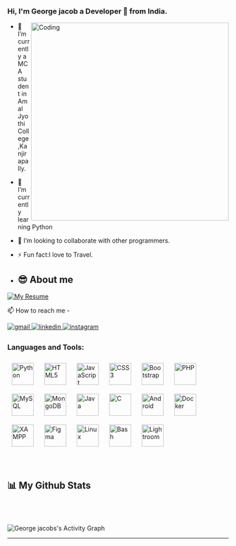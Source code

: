 ### Hi, I'm George jacob a Developer 🚀 from India. 
<img align= "right" alt="Coding" width="450" height="auto"  src="https://c.tenor.com/2uyENRmiUt0AAAAC/coding.gif" height="175px"/></a>

  

- 🔭 I’m currently a MCA student in Amal Jyothi College,Kanjirapally.  
  

- 🌱 I’m currently learning Python  
  

- 👯 I’m looking to collaborate with other programmers.  
  

- ⚡️ Fun fact:I love to Travel.  
- 
  ## 😎 About me
[![My Resume](https://img.shields.io/badge/-Resume-white)](https://georgejacob1.github.io/)

📫 How to reach me - 
<div align="left">
<a href="https://mail.google.com/mail/u/0/?to=jacobgeorge399@gmail.com&fs=1&tf=cm" target="_blank">
<img src=https://img.shields.io/badge/-Gmail-c14438?style=flat-square&logo=Gmail&logoColor=white alt=gmail style="margin-bottom: 5px;" />
</a> 
<a href="https://linkedin.com/in/george-jacob-2a4a20224" target="_blank">
<img src=https://img.shields.io/badge/-Linkedin-blue?style=flat-square&logo=Linkedin&logoColor=white alt=linkedin style="margin-bottom: 5px;" />
</a>
<a href="https://instagram.com/g__e__o__r__g__e___" target="_blank">
<img src=https://img.shields.io/badge/-Instagram-purple?style=flat-square&logo=instagram&logoColor=white alt=instagram style="margin-bottom: 5px;" />
</a>  

<br/>  



### Languages and Tools:  
<div align="left"> 
<a href="https://www.python.org/" target="_blank"><img style="margin: 10px" src="https://profilinator.rishav.dev/skills-assets/python-original.svg" alt="Python" height="50" /></a>  
<a href="https://en.wikipedia.org/wiki/HTML5" target="_blank"><img style="margin: 10px" src="https://profilinator.rishav.dev/skills-assets/html5-original-wordmark.svg" alt="HTML5" height="50" /></a>  
<a href="https://www.javascript.com/" target="_blank"><img style="margin: 10px" src="https://profilinator.rishav.dev/skills-assets/javascript-original.svg" alt="JavaScript" height="50" /></a>  
<a href="https://www.w3schools.com/css/" target="_blank"><img style="margin: 10px" src="https://profilinator.rishav.dev/skills-assets/css3-original-wordmark.svg" alt="CSS3" height="50" /></a> 
<a href="https://getbootstrap.com/docs/3.4/javascript/" target="_blank"><img style="margin: 10px" src="https://profilinator.rishav.dev/skills-assets/bootstrap-plain.svg" alt="Bootstrap" height="50" /></a> 
<a href="https://www.php.net/" target="_blank"><img style="margin: 10px" src="https://profilinator.rishav.dev/skills-assets/php-original.svg" alt="PHP" height="50" /></a>  
<a href="https://www.mysql.com/" target="_blank"><img style="margin: 10px" src="https://profilinator.rishav.dev/skills-assets/mysql-original-wordmark.svg" alt="MySQL" height="50" /></a> 
<a href="https://www.mongodb.com/" target="_blank"><img style="margin: 10px" src="https://profilinator.rishav.dev/skills-assets/mongodb-original-wordmark.svg" alt="MongoDB" height="50" /></a> 
<a href="https://www.java.com/" target="_blank"><img style="margin: 10px" src="https://profilinator.rishav.dev/skills-assets/java-original-wordmark.svg" alt="Java" height="50" /></a>  
<a href="https://www.cprogramming.com/" target="_blank"><img style="margin: 10px" src="https://profilinator.rishav.dev/skills-assets/c-original.svg" alt="C" height="50" /></a>
<a href="https://www.android.com/intl/en_in/" target="_blank"><img style="margin: 10px" src="https://profilinator.rishav.dev/skills-assets/android-original-wordmark.svg" alt="Android" height="50" /></a>  
<a href="https://www.docker.com/" target="_blank"><img style="margin: 10px" src="https://profilinator.rishav.dev/skills-assets/docker-original-wordmark.svg" alt="Docker" height="50" /></a>  
<a href="https://www.apachefriends.org/" target="_blank"><img style="margin: 10px" src="https://profilinator.rishav.dev/skills-assets/xampp.png" alt="XAMPP" height="50" /></a> 
<a href="https://www.figma.com/" target="_blank"><img style="margin: 10px" src="https://profilinator.rishav.dev/skills-assets/figma-icon.svg" alt="Figma" height="50" /></a> 
<a href="https://www.linux.org/" target="_blank"><img style="margin: 10px" src="https://profilinator.rishav.dev/skills-assets/linux-original.svg" alt="Linux" height="50" /></a>
<a href="https://www.gnu.org/software/bash/" target="_blank"><img style="margin: 10px" src="https://profilinator.rishav.dev/skills-assets/gnu_bash-icon.svg" alt="Bash" height="50" /></a>  
<a href="https://www.adobe.com/products/photoshop-lightroom.html" target="_blank"><img style="margin: 10px" src="https://profilinator.rishav.dev/skills-assets/lightroom.png" alt="Lightroom" height="50" /></a>  
</div>  

<br/>  



  

<br/>  



## 📊 My Github Stats
        
  <br/>
    <img alt="" src="https://github-readme-stats.vercel.app/api?username=georgejacob1&show_icons=true&count_private=true&theme=react&hide_border=true&bg_color=0D1117" />
  <img  alt="" src="https://github-readme-stats.vercel.app/api/top-langs/?username=georgejacob1&langs_count=8&count_private=true&layout=compact&theme=react&hide_border=true&bg_color=0D1117" /></a>
  <br/>
 
<br/>
<img alt="George jacobs's Activity Graph" src="https://activity-graph.herokuapp.com/graph?username=georgejacob1&bg_color=0D1117&color=5BCDEC&line=5BCDEC&point=FFFFFF&hide_border=true" /></a>
<br/>

----

